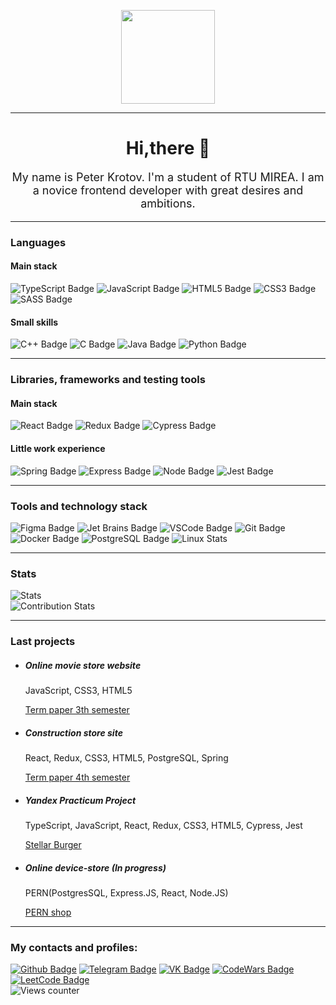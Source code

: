 <p></p>
<div id="header" align="center">
<img src="https://media.giphy.com/media/M9gbBd9nbDrOTu1Mqx/giphy.gif" width="150"/>
</div>
<hr/>
<h1 style="text-align: center">Hi,there 👋</h1>
<p style="font-size: 18px; text-align: center">My name is Peter Krotov. I'm a student of RTU MIREA. I am a novice frontend developer with great desires and ambitions.
</p>
<hr/>
<h3>Languages</h3>
<h4>Main stack</h4>
<div id="mainStackLanguages">
<img src="https://img.shields.io/badge/TypeScript-blue?logo=TypeScript&logoColor=white&style=for-the-badge" alt="TypeScript Badge"/>
  <img src="https://img.shields.io/badge/JavaScript-yellow?logo=JavaScript&logoColor=white&style=for-the-badge" alt="JavaScript Badge"/>
   <img src="https://img.shields.io/badge/HTML5-orange?logo=HTML5&logoColor=white&style=for-the-badge" alt="HTML5 Badge"/>
   <img src="https://img.shields.io/badge/CSS3-ff69b4?logo=CSS3&logoColor=white&style=for-the-badge" alt="CSS3 Badge"/>
   <img src="https://img.shields.io/badge/SASS-grey?logo=SASS&logoColor=white&style=for-the-badge" alt="SASS Badge"/>
  </div>
<h4>Small skills</h4>
<div id="mainStackLanguages">
  <img src="https://img.shields.io/badge/С++-blueviolet?logo=&logoColor=white&style=for-the-badge" alt="C++ Badge"/>
  <img src="https://img.shields.io/badge/С-brightgreen?logo=C&logoColor=white&style=for-the-badge" alt="C Badge"/>
  <img src="https://img.shields.io/badge/Java-red?logo=Java&logoColor=white&style=for-the-badge" alt="Java Badge"/>
  <img src="https://img.shields.io/badge/Python-grey?logo=Python&logoColor=white&style=for-the-badge" alt="Python Badge"/>
  </div>
<hr/>
<h3>Libraries, frameworks and testing tools</h3>
 <h4>Main stack</h4>
<div id="mainStackFrameworksAndLibraries">
    <img src="https://img.shields.io/badge/React-blue?logo=React&logoColor=white&style=for-the-badge" alt="React Badge"/>
    <img src="https://img.shields.io/badge/Redux-blueviolet?logo=Redux&logoColor=white&style=for-the-badge" alt="Redux Badge"/>
    <img src="https://img.shields.io/badge/Cypress-9cf?logo=Cypress&logoColor=white&style=for-the-badge" alt="Cypress Badge"/>
 </div>
 <h4>Little work experience</h4>
 <div id="smallSkillsFrameworksAndLibraries">
  <img src="https://img.shields.io/badge/Spring-brightgreen?logo=Spring&logoColor=white&style=for-the-badge" alt="Spring Badge"/>
  <img src="https://img.shields.io/badge/Express-white?logo=Express&logoColor=black&style=for-the-badge" alt="Express Badge"/>
  <img src="https://img.shields.io/badge/Node.JS-grey?logo=Node.JS&logoColor=white&style=for-the-badge" alt="Node Badge"/>
  <img src="https://img.shields.io/badge/Jest-blue?logo=Jest&logoColor=white&style=for-the-badge" alt="Jest Badge"/>
 </div>
 <hr/>
  <h3>Tools and technology stack</h3>
<div id="technologyStack">
     <img src="https://img.shields.io/badge/Figma-ff69b4?logo=Figma&logoColor=white&style=for-the-badge" alt="Figma Badge"/>
      <img src="https://img.shields.io/badge/JetBrains-orange?logo=JB&logoColor=white&style=for-the-badge" alt="Jet Brains Badge"/>
      <img src="https://img.shields.io/badge/VScode-blue?logo=VSCode&logoColor=white&style=for-the-badge" alt="VSCode Badge"/>
      <img src="https://img.shields.io/badge/Git-critical?logo=Git&logoColor=white&style=for-the-badge" alt="Git Badge"/>
      <img src="https://img.shields.io/badge/Docker-blue?logo=Docker&logoColor=white&style=for-the-badge" alt="Docker Badge"/>
      <img src="https://img.shields.io/badge/PostgreSQl-blue?logo=PostgreSQl&logoColor=white&style=for-the-badge" alt="PostgreSQL Badge"/>
       <img src="https://img.shields.io/badge/Linux-yellow?logo=Linux&logoColor=white&style=for-the-badge" alt="Linux Stats"/>
 </div>
 <hr/>
 <h3>Stats</h3>
 <div id="stats">
 <img src="https://github-readme-stats.vercel.app/api/top-langs/?username=KrotovPetr&layout=compact&theme=vision-friendly-dark" alt="Stats"/>
 <br/>
  <img src="https://github-readme-stats.vercel.app/api?username=KrotovPetr&show_icons=true&theme=dark" alt="Contribution Stats"/>
</div>
<hr/>

  <h3>Last projects</h3>
<div id="lastProjectsContainer">
<ul>
<li>
  <h5>Online movie store website</h5>
  <p>JavaScript, CSS3, HTML5</p>
   <a href="https://github.com/KrotovPetr/cursproject">Term paper 3th semester </a>
</li>
<li>
  <h5>Construction store site</h5>
  <p>React, Redux, CSS3, HTML5, PostgreSQL, Spring</p>
   <a href="https://github.com/KrotovPetr/curswork-root">Term paper 4th semester </a>
</li>
<li>
  <h5>Yandex Practicum Project</h5>
  <p>TypeScript, JavaScript, React, Redux, CSS3, HTML5, Cypress, Jest</p>
   <a href="https://github.com/KrotovPetr/react-burger">Stellar Burger</a>
</li>
<li>
  <h5>Online device-store (In progress)</h5>
  <p>PERN(PostgresSQL, Express.JS, React, Node.JS)</p>
   <a href="https://github.com/KrotovPetr/PERNshop">PERN shop</a>
</li>
   </ul>
 </div>
 <hr/>
<div id="contacts">
<h3>My contacts and profiles:</h3>
<a href="https://github.com/KrotovPetr"><img src="https://img.shields.io/badge/Github-red?logo=Github&logoColor=white&style=for-the-badge" alt="Github Badge"/></a>
  <a href="https://t.me/peter40127"><img src="https://img.shields.io/badge/Telegram-8cf?logo=Telegram&logoColor=white&style=for-the-badge" alt="Telegram Badge"/></a>
  <a href="https://vk.com/peter40127"><img src="https://img.shields.io/badge/vk-blue?logo=VK&logoColor=white&style=for-the-badge" alt="VK Badge"/></a>
  <a href="https://www.codewars.com/users/petrkrotov"><img src="https://img.shields.io/badge/CodeWars-blueviolet?logo=CodeWars&logoColor=white&style=for-the-badge" alt="CodeWars Badge"/></a>
  <a href="https://leetcode.com/KrotovPetr/"><img src="https://img.shields.io/badge/LeetCode-green?logo=LeetCode&logoColor=white&style=for-the-badge" alt="LeetCode Badge"/></a>
  <br/>
  <img src="https://komarev.com/ghpvc/?username=KrotovPetr&style=flat-square&color=blue" alt="Views counter"/>
  
</div>

